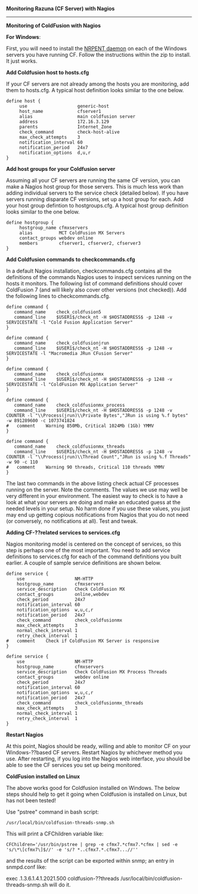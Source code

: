 **Monitoring Razuna (CF Server) with Nagios**

___

**Monitoring of ColdFusion with Nagios**

**For Windows**:

First, you will need to install the [NRPENT daemon](http://www.miwi-dv.com/nrpent/) on each of the Windows servers you have running CF. Follow the instructions within the zip to install. It just works.

**Add Coldfusion host to hosts.cfg**

If your CF servers are not already among the hosts you are monitoring, add them to hosts.cfg. A typical host definition looks similar to the one below.

```
define host {
     use                   generic-host
     host_name             cfserver1
     alias                 main coldfusion server
     address               172.16.3.129
     parents               Internet_Zone
     check_command         check-host-alive
     max_check_attempts    3
     notification_interval 60
     notification_period   24x7
     notification_options  d,u,r
}
```

**Add host groups for your Coldfusion server**

Assuming all your CF servers are running the same CF version, you can make a Nagios host group for those servers. This is much less work than adding individual servers to the service check (detailed below). If you have servers running disparate CF versions, set up a host group for each. Add your host group defintion to hostgroups.cfg. A typical host group definition looks similar to the one below.

```
define hostgroup {
     hostgroup_name cfmxservers
     alias          MCT ColdFusion MX Servers
     contact_groups webdev online
     members        cfserver1, cfserver2, cfserver3
}
```

**Add Coldfusion commands to checkcommands.cfg**

In a default Nagios installation, checkcommands.cfg contains all the definitions of the commands Nagios uses to inspect services running on the hosts it monitors. The following list of command definitions should cover ColdFusion 7 (and will likely also cover other versions (not checked)). Add the following lines to checkcommands.cfg.

```
define command {
   command_name    check_coldfusion5
   command_line    $USER1$/check_nt -H $HOSTADDRESS$ -p 1248 -v SERVICESTATE -l "Cold Fusion Application Server"
}
 
define command {
   command_name    check_coldfusionjrun
   command_line    $USER1$/check_nt -H $HOSTADDRESS$ -p 1248 -v SERVICESTATE -l "Macromedia JRun CFusion Server"
}
 
define command {
   command_name    check_coldfusionmx
   command_line    $USER1$/check_nt -H $HOSTADDRESS$ -p 1248 -v SERVICESTATE -l "ColdFusion MX Application Server"
}
 
define command {
   command_name    check_coldfusionmx_process
   command_line    $USER1$/check_nt -H $HOSTADDRESS$ -p 1248 -v COUNTER -l "\\Process(jrun)\\Private Bytes","JRun is using %.f bytes" -w 891289600 -c 1073741824
#   comment    Warning 850Mb, Critical 1024Mb (1Gb) YMMV
}
 
define command {
   command_name    check_coldfusionmx_threads
   command_line    $USER1$/check_nt -H $HOSTADDRESS$ -p 1248 -v COUNTER -l "\\Process(jrun)\\Thread Count","JRun is using %.f Threads" -w 90 -c 110
#   comment    Warning 90 threads, Critical 110 threads YMMV
}
```

The last two commands in the above listing check actual CF processes running on the server. Note the comments. The values we use may well be very different in your environment. The easiest way to check is to have a look at what your servers are doing and make an educated guess at the needed levels in your setup. No harm done if you use these values, you just may end up getting copious notifications from Nagios that you do not need (or conversely, no notifications at all). Test and tweak.

**Adding CF-??related services to services.cfg**

Nagios monitoring model is centered on the concept of services, so this step is perhaps one of the most important. You need to add service definitions to services.cfg for each of the command definitions you built earlier. A couple of sample service definitions are shown below.

```
define service {
    use                   NM-HTTP
    hostgroup_name        cfmxservers
    service_description   Check ColdFusion MX
    contact_groups        online,webdev
    check_period          24x7
    notification_interval 60
    notification_options  w,u,c,r
    notification_period   24x7
    check_command         check_coldfusionmx
    max_check_attempts    3
    normal_check_interval 1
    retry_check_interval  1
#   comment    Check if ColdFusion MX Server is responsive
}
 
define service {
    use                   NM-HTTP
    hostgroup_name        cfmxservers
    service_description   Check ColdFusion MX Process Threads
    contact_groups        webdev online
    check_period          24x7
    notification_interval 60
    notification_options  w,u,c,r
    notification_period   24x7
    check_command         check_coldfusionmx_threads
    max_check_attempts    3
    normal_check_interval 1
    retry_check_interval  1
}
```

**Restart Nagios**

At this point, Nagios should be ready, willing and able to monitor CF on your Windows-??based CF servers. Restart Nagios by whichever method you use. After restarting, if you log into the Nagios web interface, you should be able to see the CF services you set up being monitored.

**ColdFusion installed on Linux**

The above works good for Coldfusion installed on Windows. The below steps should help to get it going when Coldfusion is installed on Linux, but has not been tested!

Use "pstree" command in bash script: 

```
/usr/local/bin/coldfusion-threads-snmp.sh
```

This will print a CFChildren variable like:

```
CFChildren='/usr/bin/pstree | grep -e cfmx7.*cfmx7.*cfmx | sed -e 's/\*\[cfmx7\]$//' -e 's/? *..cfmx7.*.cfmx7...//''
```

and the results of the script can be exported within snmp; an entry in snmpd.conf like:

exec .1.3.6.1.4.1.2021.500 coldfusion-??threads /usr/local/bin/coldfusion-threads-snmp.sh will do it. 


